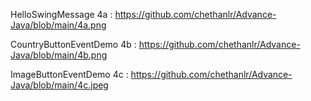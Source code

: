 HelloSwingMessage 4a : https://github.com/chethanlr/Advance-Java/blob/main/4a.png

CountryButtonEventDemo  4b : https://github.com/chethanlr/Advance-Java/blob/main/4b.png

ImageButtonEventDemo 4c : https://github.com/chethanlr/Advance-Java/blob/main/4c.jpeg
